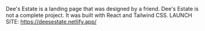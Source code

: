 Dee's Estate is a landing page that was designed by a friend. Dee's Estate is not a complete project. It was built with React and Tailwind CSS.
LAUNCH SITE: https://deesestate.netlify.app/
